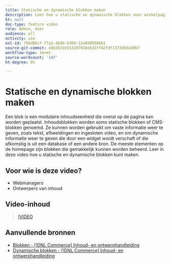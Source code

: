```yaml
---
title: Statische en dynamische blokken maken
description: Leer hoe u statische en dynamische blokken voor winkelpagina's maakt.
kt: null
doc-type: feature video
role: Admin, User
audience: all
activity: use
exl-id: 756d06cf-f7a2-4b9b-b369-12a9d99586b1
source-git-commit: e8d2631b31319701beb327f42fdf1372d9dad9b7
workflow-type: tm+mt
source-wordcount: '147'
ht-degree: 0%

---
```


# Statische en dynamische blokken maken

Een blok is een modulaire inhoudseenheid die overal op de pagina kan worden geplaatst. Inhoudsblokken worden soms statische blokken of CMS-blokken genoemd. Ze kunnen worden gebruikt om vaste informatie weer te geven, zoals tekst, afbeeldingen en ingesloten video, en om dynamische informatie weer te geven die door een widget wordt verschaft of die afkomstig is uit een database of een andere bron. De meeste elementen op de homepage zijn blokken die gemakkelijk kunnen worden beheerd. Leer in deze video hoe u statische en dynamische blokken kunt maken.

## Voor wie is deze video?

- Webmanagers
- Ontwerpers van inhoud

## Video-inhoud

>[!VIDEO](https://video.tv.adobe.com/v/343783?quality=12&learn=on)

## Aanvullende bronnen

- [Blokken - [!DNL Commerce] Inhoud- en ontwerphandleiding](https://experienceleague.adobe.com/docs/commerce-admin/content-design/elements/blocks/blocks.html)
- [Dynamische blokken - [!DNL Commerce] Inhoud- en ontwerphandleiding](https://experienceleague.adobe.com/docs/commerce-admin/content-design/elements/dynamic-blocks/dynamic-blocks.html)
